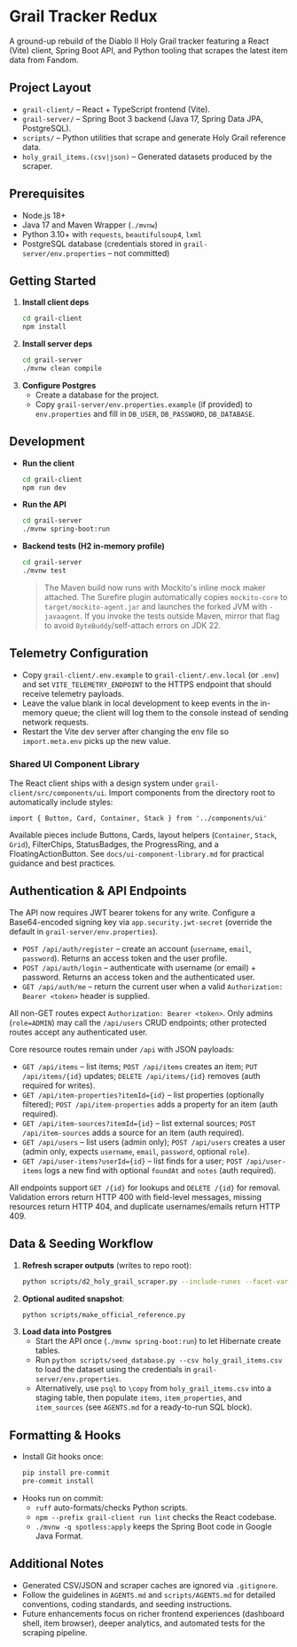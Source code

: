 # Grail Tracker Redux

A ground-up rebuild of the Diablo II Holy Grail tracker featuring a React (Vite) client, Spring Boot API, and Python tooling that scrapes the latest item data from Fandom.

## Project Layout

- `grail-client/` – React + TypeScript frontend (Vite).
- `grail-server/` – Spring Boot 3 backend (Java 17, Spring Data JPA, PostgreSQL).
- `scripts/` – Python utilities that scrape and generate Holy Grail reference data.
- `holy_grail_items.(csv|json)` – Generated datasets produced by the scraper.

## Prerequisites

- Node.js 18+
- Java 17 and Maven Wrapper (`./mvnw`)
- Python 3.10+ with `requests`, `beautifulsoup4`, `lxml`
- PostgreSQL database (credentials stored in `grail-server/env.properties` – not committed)

## Getting Started

1. **Install client deps**
   ```bash
   cd grail-client
   npm install
   ```
2. **Install server deps**
   ```bash
   cd grail-server
   ./mvnw clean compile
   ```
3. **Configure Postgres**
   - Create a database for the project.
   - Copy `grail-server/env.properties.example` (if provided) to `env.properties` and fill in `DB_USER`, `DB_PASSWORD`, `DB_DATABASE`.

## Development

- **Run the client**
  ```bash
  cd grail-client
  npm run dev
  ```
- **Run the API**
  ```bash
  cd grail-server
  ./mvnw spring-boot:run
  ```
- **Backend tests (H2 in-memory profile)**
  ```bash
  cd grail-server
  ./mvnw test
  ```
  > The Maven build now runs with Mockito's inline mock maker attached. The Surefire plugin automatically copies
  > `mockito-core` to `target/mockito-agent.jar` and launches the forked JVM with `-javaagent`. If you invoke the tests
  > outside Maven, mirror that flag to avoid `ByteBuddy`/self-attach errors on JDK 22.

## Telemetry Configuration

- Copy `grail-client/.env.example` to `grail-client/.env.local` (or `.env`) and set `VITE_TELEMETRY_ENDPOINT` to the HTTPS endpoint that should receive telemetry payloads.
- Leave the value blank in local development to keep events in the in-memory queue; the client will log them to the console instead of sending network requests.
- Restart the Vite dev server after changing the env file so `import.meta.env` picks up the new value.

### Shared UI Component Library

The React client ships with a design system under `grail-client/src/components/ui`. Import components from the directory root to automatically include styles:

```tsx
import { Button, Card, Container, Stack } from '../components/ui'
```

Available pieces include Buttons, Cards, layout helpers (`Container`, `Stack`, `Grid`), FilterChips, StatusBadges, the ProgressRing, and a FloatingActionButton. See `docs/ui-component-library.md` for practical guidance and best practices.

## Authentication & API Endpoints

The API now requires JWT bearer tokens for any write. Configure a Base64-encoded signing key via `app.security.jwt-secret` (override the default in `grail-server/env.properties`).

- `POST /api/auth/register` – create an account (`username`, `email`, `password`). Returns an access token and the user profile.
- `POST /api/auth/login` – authenticate with username (or email) + password. Returns an access token and the authenticated user.
- `GET /api/auth/me` – return the current user when a valid `Authorization: Bearer <token>` header is supplied.

All non-GET routes expect `Authorization: Bearer <token>`. Only admins (`role=ADMIN`) may call the `/api/users` CRUD endpoints; other protected routes accept any authenticated user.

Core resource routes remain under `/api` with JSON payloads:

- `GET /api/items` – list items; `POST /api/items` creates an item; `PUT /api/items/{id}` updates; `DELETE /api/items/{id}` removes (auth required for writes).
- `GET /api/item-properties?itemId={id}` – list properties (optionally filtered); `POST /api/item-properties` adds a property for an item (auth required).
- `GET /api/item-sources?itemId={id}` – list external sources; `POST /api/item-sources` adds a source for an item (auth required).
- `GET /api/users` – list users (admin only); `POST /api/users` creates a user (admin only, expects `username`, `email`, `password`, optional `role`).
- `GET /api/user-items?userId={id}` – list finds for a user; `POST /api/user-items` logs a new find with optional `foundAt` and `notes` (auth required).

All endpoints support `GET /{id}` for lookups and `DELETE /{id}` for removal. Validation errors return HTTP 400 with field-level messages, missing resources return HTTP 404, and duplicate usernames/emails return HTTP 409.

## Data & Seeding Workflow

1. **Refresh scraper outputs** (writes to repo root):
   ```bash
   python scripts/d2_holy_grail_scraper.py --include-runes --facet-variants --refresh
   ```
2. **Optional audited snapshot**:
   ```bash
   python scripts/make_official_reference.py
   ```
3. **Load data into Postgres**
   - Start the API once (`./mvnw spring-boot:run`) to let Hibernate create tables.
   - Run `python scripts/seed_database.py --csv holy_grail_items.csv` to load the dataset using the credentials in `grail-server/env.properties`.
   - Alternatively, use `psql` to `\copy` from `holy_grail_items.csv` into a staging table, then populate `items`, `item_properties`, and `item_sources` (see `AGENTS.md` for a ready-to-run SQL block).

## Formatting & Hooks

- Install Git hooks once:
  ```bash
  pip install pre-commit
  pre-commit install
  ```
- Hooks run on commit:
  - `ruff` auto-formats/checks Python scripts.
  - `npm --prefix grail-client run lint` checks the React codebase.
  - `./mvnw -q spotless:apply` keeps the Spring Boot code in Google Java Format.

## Additional Notes

- Generated CSV/JSON and scraper caches are ignored via `.gitignore`.
- Follow the guidelines in `AGENTS.md` and `scripts/AGENTS.md` for detailed conventions, coding standards, and seeding instructions.
- Future enhancements focus on richer frontend experiences (dashboard shell, item browser), deeper analytics, and automated tests for the scraping pipeline.
